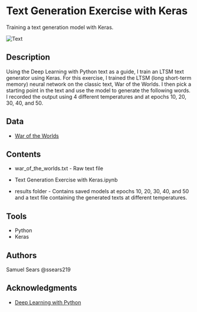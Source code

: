 # Text Generation Exercise with Keras

Training a text generation model with Keras.

![Text](https://cdn.pixabay.com/photo/2017/01/18/08/25/social-media-1989152_960_720.jpg?raw=true)

## Description

Using the Deep Learning with Python text as a guide, I train an LTSM text generator using Keras. For this exercise, I trained the LTSM (long short-term memory) neural network on 
the classic text, War of the Worlds. I then pick a starting point in the text and use the model to generate the following words. I recorded the output using 4 different temperatures and 
at epochs 10, 20, 30, 40, and 50.

## Data

* [War of the Worlds](https://www.gutenberg.org/ebooks/36)

## Contents

* war_of_the_worlds.txt - Raw text file

* Text Generation Exercise with Keras.ipynb

* results folder - Contains saved models at epochs 10, 20, 30, 40, and 50 and a text file containing the generated texts at different temperatures.

## Tools
* Python
* Keras

## Authors

Samuel Sears @ssears219

## Acknowledgments

* [Deep Learning with Python](https://www.manning.com/books/deep-learning-with-python)

